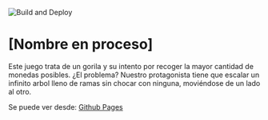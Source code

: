 ![Build and Deploy][badge]
# [Nombre en proceso]

Este juego trata de un gorila y su intento por recoger la mayor cantidad de monedas posibles.
¿El problema? Nuestro protagonista tiene que escalar un infinito arbol lleno de ramas sin chocar 
con ninguna, moviéndose de un lado al otro.

Se puede ver desde: [Github Pages][gh-pages]


[gh-pages]:https://ucc-arquitecturasoftwarei.github.io/primer-parcial-cobresi-nanfara/
[badge]:https://github.com/UCC-ArquitecturaSoftwareI/primer-parcial-cobresi-nanfara/workflows/Build%20and%20Deploy/badge.svg
